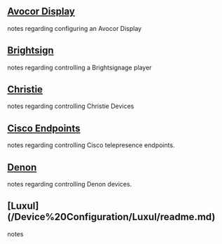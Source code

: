 ## [Avocor Display](/Device%20Configuration/avocor/readme.md)
notes regarding configuring an Avocor Display

## [Brightsign](/Device%20Configuration/Brightsign/readme.md)
notes regarding controlling a Brightsignage player

## [Christie](/Device%20Configuration/Christie/readme.md)
notes regarding controlling Christie Devices

## [Cisco Endpoints](/Device%20Configuration/Cisco/readme.md)
notes regarding controlling Cisco telepresence endpoints.

## [Denon](/Device%20Configuration/Denon/readme.md)
notes regarding controlling Denon devices.

## [Luxul] (/Device%20Configuration/Luxul/readme.md)
notes
